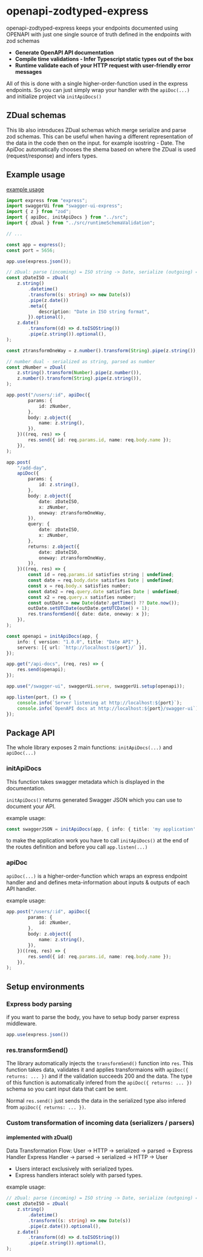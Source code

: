 # openapi-zodtyped-express

openapi-zodtyped-express keeps your endpoints documented using OPENAPI with just one single source of truth defined in the endpoints with zod schemas

- **Generate OpenAPI API documentation**
- **Compile time validations - Infer Typescript static types out of the box**
- **Runtime validate each of your HTTP request with user-friendly error messages**

All of this is done with a single higher-order-function used in the express endpoints.
So you can just simply wrap your handler with the `apiDoc(...)` and initialize project via `initApiDocs()`

## ZDual schemas
This lib also introduces ZDual schemas which merge serialize and parse zod schemas. This can be useful when having a different representation of the data in the code then on the input. for example isostring - Date.
The ApiDoc automatically chooses the shema based on where the ZDual is used (request/response) and infers types.

## Example usage

[example usage](https://github.com/lukdmine/openapi-zodtyped-express/blob/main/example/)

```typescript
import express from "express";
import swaggerUi from "swagger-ui-express";
import { z } from "zod";
import { apiDoc, initApiDocs } from "../src";
import { zDual } from "../src/runtimeSchemaValidation";

// ...

const app = express();
const port = 5656;

app.use(express.json());

// zDual: parse (incoming) = ISO string -> Date, serialize (outgoing) = Date -> ISO string
const zDateISO = zDual(
	z.string()
		.datetime()
		.transform((s: string) => new Date(s))
		.pipe(z.date())
		.meta({
			description: "Date in ISO string format",
		}).optional(),
	z.date()
		.transform((d) => d.toISOString())
		.pipe(z.string()).optional(),
);

const ztransformOneWay = z.number().transform(String).pipe(z.string());

// number dual - serialized as string, parsed as number
const zNumber = zDual(
	z.string().transform(Number).pipe(z.number()),
	z.number().transform(String).pipe(z.string()),
);

app.post("/users/:id", apiDoc({
		params: {
			id: zNumber,
		},
		body: z.object({
			name: z.string(),
		}),
	})((req, res) => {
		res.send({ id: req.params.id, name: req.body.name });
	}),
);

app.post(
	"/add-day",
	apiDoc({
		params: {
			id: z.string(),
		},
		body: z.object({
			date: zDateISO,
			x: zNumber,
			oneway: ztransformOneWay,
		}),
		query: {
			date: zDateISO,
			x: zNumber,
		},
		returns: z.object({
			date: zDateISO,
			oneway: ztransformOneWay,
		}),
	})((req, res) => {
		const id = req.params.id satisfies string | undefined;
		const date = req.body.date satisfies Date | undefined;
		const x = req.body.x satisfies number;
		const date2 = req.query.date satisfies Date | undefined;
		const x2 = req.query.x satisfies number;
		const outDate = new Date(date?.getTime() ?? Date.now());
		outDate.setUTCDate(outDate.getUTCDate() + 1);
		res.transformSend({ date: date, oneway: x });
	}),
);

const openapi = initApiDocs(app, {
	info: { version: "1.0.0", title: "Date API" },
	servers: [{ url: `http://localhost:${port}/` }],
});

app.get("/api-docs", (req, res) => {
	res.send(openapi);
});

app.use("/swagger-ui", swaggerUi.serve, swaggerUi.setup(openapi));

app.listen(port, () => {
	console.info(`Server listening at http://localhost:${port}`);
	console.info(`OpenAPI docs at http://localhost:${port}/swagger-ui`);
});
```

## Package API

The whole library exposes 2 main functions: `initApiDocs(...)` and `apiDoc(...)`

### initApiDocs

This function takes swagger metadata which is displayed in the documentation.

`initApiDocs()` returns generated Swagger JSON which you can use to document your API.

example usage:

```typescript
const swaggerJSON = initApiDocs(app, { info: { title: 'my application' } })
```

to make the application work you have to call `initApiDocs()` at the end of the routes definition
and before you call `app.listen(...)`

### apiDoc

`apiDoc(...)` is a higher-order-function which wraps an express endpoint handler and
and defines meta-information about inputs & outputs of each API handler.

example usage:

```typescript
app.post("/users/:id", apiDoc({
		params: {
			id: zNumber,
		},
		body: z.object({
			name: z.string(),
		}),
	})((req, res) => {
		res.send({ id: req.params.id, name: req.body.name });
	}),
);
```

## Setup environments

### Express body parsing

if you want to parse the body, you have to setup body parser express middleware.

```typescript
app.use(express.json())
```

### res.transformSend()

The library automatically injects the `transformSend()` function into `res`. This function takes data, validates it and applies transformaions with `apiDoc({ returns: ... })` and if the validation succeeds 200 and the data. The type of this function is automatically infered from the  `apiDoc({ returns: ... })` schema so you cant input data that cant be sent.

Normal `res.send()` just sends the data in the serialized type also infered from `apiDoc({ returns: ... })`.

### Custom transformation of incoming data (serializers / parsers)

#### implemented with zDual()

Data Transformation Flow:
User -> HTTP -> serialized -> parsed -> Express Handler
Express Handler -> parsed -> serialized -> HTTP -> User

- Users interact exclusively with serialized types.
- Express handlers interact solely with parsed types.

example usage:

```typescript
// zDual: parse (incoming) = ISO string -> Date, serialize (outgoing) = Date -> ISO string
const zDateISO = zDual(
	z.string()
		.datetime()
		.transform((s: string) => new Date(s))
		.pipe(z.date()).optional(),
	z.date()
		.transform((d) => d.toISOString())
		.pipe(z.string()).optional(),
);
```
